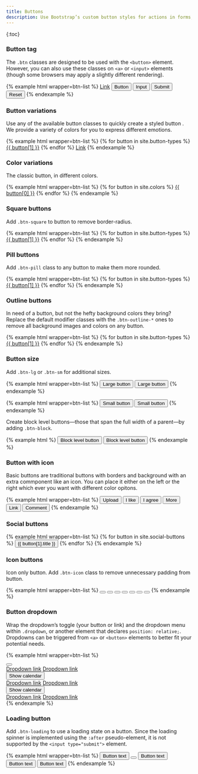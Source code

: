```yaml
---
title: Buttons
description: Use Bootstrap’s custom button styles for actions in forms, dialogs, and more. Includes support for a handful of contextual variations, sizes, states, and more.
---
```



{:toc}

### Button tag

The `.btn` classes are designed to be used with the `<button>` element. However, you can also use these classes on `<a>` or `<input>` elements (though some browsers may apply a slightly different rendering).

{% example html wrapper=btn-list %}
<a href="#" class="btn btn-primary" role="button">Link</a>
<button class="btn btn-primary">Button</button>
<input type="button" class="btn btn-primary" value="Input" />
<input type="submit" class="btn btn-primary" value="Submit" />
<input type="reset" class="btn btn-primary" value="Reset" />
{% endexample %}

### Button variations

Use any of the available button classes to quickly create a styled button . We provide a variety of colors for you to express different emotions.

{% example html wrapper=btn-list %}
{% for button in site.button-types %}
<a href="#" class="btn btn-{{ button[0] }}">{{ button[1] }}</a>
{% endfor %}
<a href="#" class="btn btn-link">Link</a>
{% endexample %}


### Color variations

The classic button, in different colors.

{% example html wrapper=btn-list %}
{% for button in site.colors %}
<a href="#" class="btn btn-{{ button[0] }}">{{ button[0] }}</a>
{% endfor %}
{% endexample %}

### Square buttons

Add `.btn-square` to button to remove border-radius.

{% example html wrapper=btn-list %}
{% for button in site.button-types %}
<a href="#" class="btn btn-square btn-{{ button[0] }}">{{ button[1] }}</a>
{% endfor %}
{% endexample %}

### Pill buttons

Add `.btn-pill` class to any button to make them more rounded.

{% example html wrapper=btn-list %}
{% for button in site.button-types %}
<a href="#" class="btn btn-pill btn-{{ button[0] }}">{{ button[1] }}</a>
{% endfor %}
{% endexample %}

### Outline buttons

In need of a button, but not the hefty background colors they bring? Replace the default modifier classes with the `.btn-outline-*` ones to remove all background images and colors on any button.

{% example html wrapper=btn-list %}
{% for button in site.button-types %}
<a href="#" class="btn btn-outline-{{ button[0] }}">{{ button[1] }}</a>
{% endfor %}
{% endexample %}

### Button size

Add `.btn-lg` or `.btn-sm` for additional sizes.

{% example html wrapper=btn-list %}
<button type="button" class="btn btn-primary btn-lg">Large button</button>
<button type="button" class="btn btn-secondary btn-lg">Large button</button>
{% endexample %}

{% example html wrapper=btn-list %}
<button type="button" class="btn btn-primary btn-sm">Small button</button>
<button type="button" class="btn btn-secondary btn-sm">Small button</button>
{% endexample %}

Create block level buttons—those that span the full width of a parent—by adding `.btn-block`.

{% example html %}
<button type="button" class="btn btn-primary btn-block">Block level button</button>
<button type="button" class="btn btn-secondary btn-block">Block level button</button>
{% endexample %}

### Button with icon

Basic buttons are traditional buttons with borders and background with an extra commponent like an icon. You can place it either on the left or the right which ever you want with different color opitons.

{% example html wrapper=btn-list %}
<button type="button" class="btn btn-dark"><i class="fe fe-upload mr-2"></i>Upload</button>
<button type="button" class="btn btn-warning"><i class="fe fe-heart mr-2"></i>I like</button>
<button type="button" class="btn btn-success"><i class="fe fe-check mr-2"></i>I agree</button>
<button type="button" class="btn btn-outline-primary"><i class="fe fe-plus mr-2"></i>More</button>
<button type="button" class="btn btn-danger"><i class="fe fe-link mr-2"></i>Link</button>
<button type="button" class="btn btn-info"><i class="fe fe-message-circle mr-2"></i>Comment</button>
{% endexample %}

### Social buttons

{% example html wrapper=btn-list %} 
{% for button in site.social-buttons %}
<button type="button" class="btn btn-{{ button[0] }}"><i class="{{ button[1].icon }} mr-2"></i>{{ button[1].title }}</button>
{% endfor %}
{% endexample %}

### Icon buttons

Icon only button. Add `.btn-icon` class to remove unnecessary padding from button.

{% example html wrapper=btn-list %} 
<button type="button" class="btn btn-icon btn-primary"><i class="fe fe-activity"></i></button>
<button type="button" class="btn btn-icon btn-primary btn-github"><i class="fe fe-github"></i></button>
<button type="button" class="btn btn-icon btn-primary btn-success"><i class="fe fe-bell"></i></button>
<button type="button" class="btn btn-icon btn-primary btn-warning"><i class="fe fe-star"></i></button>
<button type="button" class="btn btn-icon btn-primary btn-danger"><i class="fe fe-trash"></i></button>
<button type="button" class="btn btn-icon btn-primary btn-purple"><i class="fe fe-bar-chart"></i></button>
<button type="button" class="btn btn-icon btn-primary btn-secondary"><i class="fe fe-git-merge"></i></button>
{% endexample %}

### Button dropdown

Wrap the dropdown’s toggle (your button or link) and the dropdown menu within `.dropdown`, or another element that declares `position: relative;`. Dropdowns can be triggered from `<a>` or `<button>` elements to better fit your potential needs.

{% example html wrapper=btn-list %}
<div class="dropdown">
  <button type="button" class="btn btn-secondary dropdown-toggle" data-toggle="dropdown">
     <i class="fe fe-calendar"></i>
  </button>
  <div class="dropdown-menu">
    <a class="dropdown-item" href="javascript:void(0)">Dropdown link</a>
    <a class="dropdown-item" href="javascript:void(0)">Dropdown link</a>
  </div>
</div>

<div class="dropdown">
  <button type="button" class="btn btn-secondary dropdown-toggle" data-toggle="dropdown">
     <i class="fe fe-calendar mr-2"></i>Show calendar
  </button>
  <div class="dropdown-menu">
    <a class="dropdown-item" href="javascript:void(0)">Dropdown link</a>
    <a class="dropdown-item" href="javascript:void(0)">Dropdown link</a>
  </div>
</div>

<div class="dropdown">
  <button type="button" class="btn btn-secondary dropdown-toggle" data-toggle="dropdown">
     Show calendar
  </button>
  <div class="dropdown-menu">
    <a class="dropdown-item" href="javascript:void(0)">Dropdown link</a>
    <a class="dropdown-item" href="javascript:void(0)">Dropdown link</a>
  </div>
</div>
{% endexample %}

### Loading button

Add `.btn-loading` to use a loading state on a button. Since the loading spinner is implemented using the `:after` pseudo-element, it is not supported by the `<input type="submit">` element.

{% example html wrapper=btn-list %}
<button type="button" class="btn btn-primary btn-loading">Button text</button>
<button type="button" class="btn btn-success btn-loading btn-icon"><i class="fe fe-check"></i></button>
<button type="button" class="btn btn-warning btn-loading btn-sm">Button text</button>
<button type="button" class="btn btn-danger btn-loading btn-lg">Button text</button>
<button type="button" class="btn btn-secondary btn-loading btn-block">Button text</button>
{% endexample %}